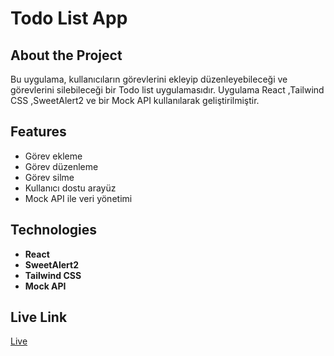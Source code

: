 # Todo List App

## About the Project

Bu uygulama, kullanıcıların görevlerini ekleyip düzenleyebileceği ve görevlerini silebileceği bir Todo list uygulamasıdır. Uygulama React ,Tailwind CSS ,SweetAlert2 ve bir Mock API kullanılarak geliştirilmiştir.

## Features

- Görev ekleme
- Görev düzenleme
- Görev silme
- Kullanıcı dostu arayüz
- Mock API ile veri yönetimi

## Technologies

- **React**
- **SweetAlert2**
- **Tailwind CSS**
- **Mock API**

## Live Link

[Live](https://todo-list-react-two-eta.vercel.app/)
